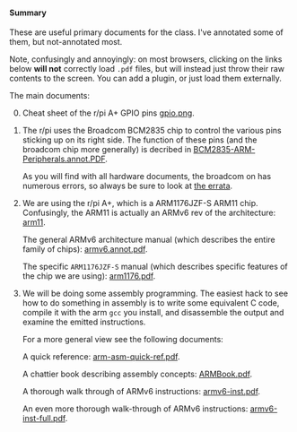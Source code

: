 #### Summary

These are useful primary documents for the class.  I've annotated some
of them, but not-annotated most.

Note, confusingly and annoyingly: on most browsers, clicking on the
links below **will not** correctly load `.pdf` files, but will instead
just throw their raw contents to the screen.  You can add a plugin,
or just load them externally.

The main documents:

   0.  Cheat sheet of the r/pi A+ GPIO pins [gpio.png](https://github.com/dddrrreee/cs140e-20win/blob/master/docs/gpio.png).

   1.  The r/pi uses the Broadcom BCM2835 chip to control  the various
       pins sticking up on its right side.  The function of these
       pins (and the broadcom chip more generally) is decribed in
       [BCM2835-ARM-Peripherals.annot.PDF](https://github.com/dddrrreee/cs140e-20win/blob/master/docs/BCM2835-ARM-Peripherals.annot.PDF).

       As you will find with all hardware documents, the broadcom
       on has numerous errors, so always be sure to look at [the
       errata](https://elinux.org/BCM2835_datasheet_errata).

   2. We are using the r/pi A+, which is a ARM1176JZF-S ARM11 chip.
      Confusingly, the ARM11 is actually an ARMv6 rev of the
      architecture: [arm11](https://en.wikipedia.org/wiki/ARM11).
  
      The general ARMv6 architecture manual (which describes the entire
      family of chips): [armv6.annot.pdf](https://github.com/dddrrreee/cs140e-20win/blob/master/docs/armv6.annot.pdf).

      The specific `ARM1176JZF-S` manual (which describes specific features
      of the chip we are using):  [arm1176.pdf](https://github.com/dddrrreee/cs140e-20win/blob/master/docs/arm1176.pdf).

   2. We will be doing some assembly programming.  The easiest hack to
      see how to do something in assembly is to write some equivalent C
      code, compile it with the arm `gcc` you install, and disassemble
      the output and examine the emitted instructions.   

      For a more general view see the following documents:

      A quick reference:
      [arm-asm-quick-ref.pdf](https://github.com/dddrrreee/cs140e-20win/blob/master/docs/arm-asm-quick-ref.pdf).

      A chattier book describing assembly concepts:
      [ARMBook.pdf](https://github.com/dddrrreee/cs140e-20win/blob/master/docs/ARMBook.pdf).

      A thorough walk through of ARMv6 instructions: [armv6-inst.pdf](https://github.com/dddrrreee/cs140e-20win/blob/master/docs/armv6-inst.pdf).

      An even more thorough walk-through of ARMv6 instructions: [armv6-inst-full.pdf](https://github.com/dddrrreee/cs140e-20win/blob/master/docs/armv6-inst-full.pdf).
